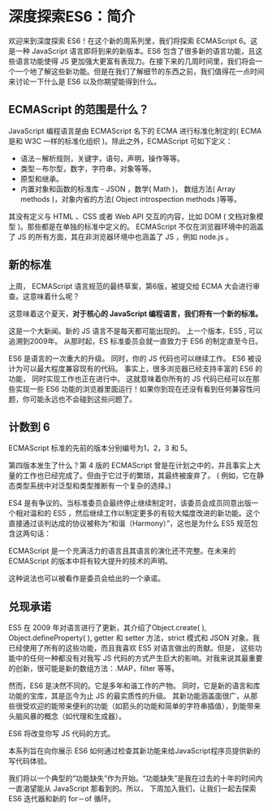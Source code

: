 # 深度探索ES6：简介 

欢迎来到深度探索 ES6！在这个新的周系列里，我们将探索 ECMAScript 6。这是一种 JavaScript 语言即将到来的新版本。ES6 包含了很多新的语言功能，且这些语言功能使得 JS 更加强大更富有表现力。在接下来的几周时间里，我们将会一个一个地了解这些新功能。但是在我们了解细节的东西之前，我们值得花一点时间来讨论一下什么是 ES6 以及你期望能得到什么。

## ECMAScript 的范围是什么？
JavaScript 编程语言是由 ECMAScript 名下的 ECMA 进行标准化制定的( ECMA 是和 W3C 一样的标准化组织 )。除此之外，ECMAScript 可如下定义：

- 语法－解析规则，关键字，语句，声明，操作等等。
- 类型－布尔型，数字，字符串，对象等等。
- 原型和继承。
- 内置对象和函数的标准库 -  JSON ，数学( Math )， 数组方法( Array methods )，对象内省的方法( Object introspection methods )等等。

其没有定义与 HTML 、CSS 或者 Web API 交互的内容，比如 DOM ( 文档对象模型 )。那些都是在单独的标准中定义的。 ECMAScript 不仅在浏览器环境中的涵盖了 JS 的所有方面，其在非浏览器环境中也涵盖了 JS ，例如 node.js 。

## 新的标准
上周， ECMAScript 语言规范的最终草案，第6版，被提交给 ECMA 大会进行审查。这意味着什么呢？

这意味着这个夏天，**对于核心的 JavaScript 编程语言，我们将有一个新的标准。**

这是一个大新闻。新的 JS 语言不是每天都可能出现的。 上一个版本，ES5 ,  可以追溯到2009年。 从那时起，ES 标准委员会就一直致力于 ES6 的制定直至今日。

ES6 是语言的一次重大的升级。 同时，你的 JS 代码也可以继续工作。 ES6 被设计为可以最大程度兼容现有的代码。 事实上，很多浏览器已经支持丰富的 ES6 的功能， 同时实现工作也正在进行中。 这就意味着你所有的 JS 代码已经可以在那些实现一些 ES6 功能的浏览器里面运行！如果你到现在还没有看到任何兼容性问题，你可能永远也不会碰到这些问题了。

## 计数到 6

ECMAScript 标准的先前的版本分别编号为1，2，3 和 5。

第四版本发生了什么？第 4 版的 ECMAScript 曾是在计划之中的，并且事实上大量的工作也已经完成了。但由于它过于的繁琐，其最终被废弃了。 ( 例如，它在静态类型系统中对泛型和类型推断有一个复杂的选择。)

ES4 是有争议的。当标准委员会最终停止继续制定时，该委员会成员同意出版一个相对温和的 ES5 ，然后继续工作以制定更多的有较大幅度改进的新功能。这个直接通过谈判达成的协议被称为“和谐（Harmony）”，这也是为什么 ES5 规范包含这两句话：

ECMAScript 是一个充满活力的语言且其语言的演化还不完整。在未来的 ECMAScript 的版本中将有较大提升的技术的声明。

这种说法也可以被看作是委员会给出的一个承诺。

## 兑现承诺
ES5 在 2009 年对语言进行了更新，其介绍了Object.create( ), Object.defineProperty( ), getter 和 setter 方法​​，strict 模式和 JSON 对象。我已经使用了所有的这些功能，而且我喜欢 ES5 对语言做出的贡献。但是，
这些功能中的任何一种都没有对我写 JS 代码的方式产生巨大的影响。对我来说其最重要的创新，很可能是新的数组方法：.MAP，filter 等等。

然而，ES6 是决然不同的。它是多年和谐工作的产物。 同时，它是新的语言和库功能的宝库，其是迄今为止 JS 的最实质性的升级。 其新功能涵盖面很广，从那些很受欢迎的能带来便利的功能（如箭头的功能和简单的字符串插值），到能带来头脑风暴的概念（如代理和生成器）。

ES6 将改变你写 JS 代码的方式。

本系列旨在向你展示 ES6 如何通过检查其新功能来给JavaScript程序员提供新的写代码体验。

我们将以一个典型的“功能缺失”作为开始。“功能缺失”是我在过去的十年的时间内一直渴望能从 JavaScript 那看到的。所以， 下周加入我们，让我们一起去探索 ES6 迭代器和新的 for－of 循环。
